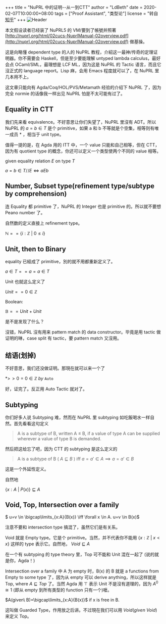 +++
title = "NuPRL 中的证明--从一到CTT"
author = "LdBeth"
date = 2020-02-07T10:00:00+08:00
tags = ["Proof Assistant", "类型论"]
license = "转自[知乎](https://zhuanlan.zhihu.com/p/105439235)"
+++
![Header](v2-2dc2cc98ce77347733885a9f1326acca_1440w.image.png)

本文假设读者已经装了 NuPRL5 的 VM/要到了帳號并照著 [http://nuprl.org/html/02cucs-NuprlManual-02overview.pdf](http://nuprl.org/html/02cucs-NuprlManual-02overview.pdf) 做基操。

这是向略懂 dependent type 的人的 NuPRL 教程，介紹这一最神/传奇的定理证明器。你不需要会 Haskell，但是至少要能理解 untyped lambda calculus，最好会点 OCaml/SML，最理想是 LCF ML，因为这是 NuPRL 的 Tactic 语言，而且它沒正式的 language report。Lisp 麻，会用 Emacs 程度就可以了，在 NuPRL 里几本用不上。

这文章只能向有 Agda/Coq/HOL/PVS/Metamath 经验的介绍下 NuPRL 了，因为完全 normie 的话像我一样出见 NuPRL 怕是不太可能有过了。

## <strong>Equality in CTT </strong>

我们先来看 equivalence。不好意思让你们失望了，NuPRL 里沒有 ADT。所以 NuPRL 的 $a = b \in T$  是个 primitive，如果 a 和 b 不等就是个空集，相等则有唯一成员 $*$ ，相当于 unit type。

值得一提的是，在 Agda 用的 ITT 中，一个 value 只能和自己相等，但在 CTT，因为有 quotient type 的概念，你还可以定义一个类型使两个不同的 value 相等。

given equality relation $E$ on type $T$ 

$a = b \in T/\!/E \iff a E b$ 

## Number, Subset type(refinement type/subtype by comprehension)

连 Equality 都 primitive 了，NuPRL 的 Integer 也是 primitive 的。所以就不要想 Peano number 了。

自然数的定义直接上 refinement type。

$\mathbb{N} == \{i:\mathbb{Z}\ |\ 0\leq i\}$ 

## Unit, then to Binary

equality 已經成了 primitive，別的就不用都重新定义了。

$a \in T == a = a\in T$ 

Unit 也就这么定义了

$Unit == 0 \in \mathbb{Z}$ 

Boolean:

$\mathbb{B} == Unit + Unit$ 

是不是发现了什么？

沒错，NuPRL 沒有用来 pattern match 的 data constructor。毕竟是用 tactic 做证明的啉，case split 有 tactic，要 pattern match 又沒用。

## 结语(划掉)

不好意思，我们还没做证明。那現在就可以来一个了

$*>\!> 0 = 0 \in \mathbb{Z}\ {by}\ \texttt{Auto}$ 

好，证完了。反正用 Auto Tactic 就对了。

## Subtyping

你们好多人说 Subtyping 难，然而在 NuPRL 里 subtyping 如吃飯喝水一样自然。首先看看这句定义

 > 
 > A is a subtype of B, written A ≤ B, if a value of type A can be supplied wherever a value of type B is demanded.

然后把这给忘了吧，因为 CTT 的 subtyping 是这么定义的

 > 
 > A is a subtype of B ( $A \sqsubseteq B$ ) iff $a = a' \in A \implies a=a' \in B$ 

这是一个外延性定义。

自然地

$\{x:A\ |\ P(x) \} \sqsubseteq A$ 

## Void, Top, Intersection over a family

$ u=v \in \bigcap\limits_{x:A}{B(x)} \iff \forall x \in A. u=v \in B(x)$ 

注意不要和 intersection type 搞混了，虽然它们是有关系。

Void 就是 Empty type。它是个 primitive。当然，并不代表你不能用 $\{x:\mathbb{Z}\ |\ x<x \}$ 这样的 type 表示它。自然地， $Void \sqsubseteq A$ 

在一个有 subtyping 的 type theory 里，Top 可不能和 Unit 混在一起了 (说的就是你，Agda！)

Intersection over a family 中 A 为 empty 时，B(x) 的 B 就是 a functions from Empty to some type 了，因为从 empty 可以 derive anything，所以这样就是 Top, where $A   \sqsubseteq Top$ 了。当然 Agda 用 $\top$ 表示 Unit 不是沒有道理的，因为 $A^0 \cong 1$ (即从 empty 到所有类型的 function 只有一个)嚒。

$A(given\ B)=\bigcap\limits_{x:A}{B(x)}$ if x is free in B.

这叫做 Guarded Type，作用放之后讲。不过現在我们可以用 $Void(given\ Void)$ 来定义 Top。


